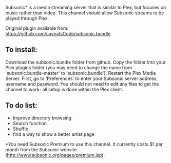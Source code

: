 Subsonic* is a media streaming server that is similar to Plex, but focuses on music rather than video.  This channel should allow Subsonic streams to be played through Plex.
 
Original plugin available from: https://github.com/caveatsCode/subsonic.bundle

To install:
-----------
Download the subsonic.bundle folder from github.  Copy the folder into your Plex plugins folder (you may need to change the name from 'subsonic.bundle-master' to 'subsonic.bundle').  Restart the Plex Media Server.
First, go to 'Preferences' to enter your Subsonic server address, username and password.
You should not need to edit any files to get the channel to work- all setup is done within the Plex client.

To do list:
-----------
- Improve directory browsing
- Search function
- Shuffle
- find a way to show a better artist page

*You need Subsonic Premium to use this channel.  It currently costs $1 per month from the Subsonic website (http://www.subsonic.org/pages/premium.jsp).